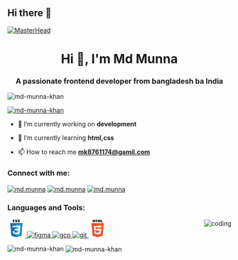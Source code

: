 ## Hi there 👋

<!--
**md-munna-khan/md-munna-khan** is a ✨ _special_ ✨ repository because its `README.md` (this file) appears on your GitHub profile.

Here are some ideas to get you started:

- 🔭 I’m currently working on ...
- 🌱 I’m currently learning ...
- 👯 I’m looking to collaborate on ...
- 🤔 I’m looking for help with ...
- 💬 Ask me about ...
- 📫 How to reach me: ...
- 😄 Pronouns: ...
- ⚡ Fun fact: ...
-->
[![MasterHead](https://1.bp.blogspot.com/-7A4WynwLsMw/XbBpCXG8fHI/AAAAAAAAMt4/uOa1bpLskYgrwGbllhSu2SDj_Mig8SXJQCLcBGAsYHQ/s1600/2000_600px.gif)](https://rishavchanda.io)

<h1 align="center">Hi 👋, I'm Md Munna</h1>
<h3 align="center">A passionate frontend developer from bangladesh ba India</h3>

<p align="left"> <img src="https://komarev.com/ghpvc/?username=md-munna-khan&label=Profile%20views&color=0e75b6&style=flat" alt="md-munna-khan" /> </p>

<p align="left"> <a href="https://github.com/ryo-ma/github-profile-trophy"><img src="https://github-profile-trophy.vercel.app/?username=md-munna-khan" alt="md-munna-khan" /></a> </p>

- 🔭 I’m currently working on **development**

- 🌱 I’m currently learning **html,css**

- 📫 How to reach me **mk8761174@gamil.com**

<h3 align="left">Connect with me:</h3>
<p align="left">
<a href="https://twitter.com/md.munna" target="blank"><img align="center" src="https://raw.githubusercontent.com/rahuldkjain/github-profile-readme-generator/master/src/images/icons/Social/twitter.svg" alt="md.munna" height="30" width="40" /></a>
<a href="https://linkedin.com/in/md.munna" target="blank"><img align="center" src="https://raw.githubusercontent.com/rahuldkjain/github-profile-readme-generator/master/src/images/icons/Social/linked-in-alt.svg" alt="md.munna" height="30" width="40" /></a>
<a href="https://fb.com/md.munna" target="blank"><img align="center" src="https://raw.githubusercontent.com/rahuldkjain/github-profile-readme-generator/master/src/images/icons/Social/facebook.svg" alt="md.munna" height="30" width="40" /></a>
</p>

<h3 align="left">Languages and Tools:</h3>

<img align="right" alt="coding" widht="400" src="https://cdn.dribbble.com/users/1162077/screenshots/3848914/programmer.gif">



<p align="left"> <a href="https://www.w3schools.com/css/" target="_blank" rel="noreferrer"> <img src="https://raw.githubusercontent.com/devicons/devicon/master/icons/css3/css3-original-wordmark.svg" alt="css3" width="40" height="40"/> </a> <a href="https://www.figma.com/" target="_blank" rel="noreferrer"> <img src="https://www.vectorlogo.zone/logos/figma/figma-icon.svg" alt="figma" width="40" height="40"/> </a> <a href="https://cloud.google.com" target="_blank" rel="noreferrer"> <img src="https://www.vectorlogo.zone/logos/google_cloud/google_cloud-icon.svg" alt="gcp" width="40" height="40"/> </a> <a href="https://git-scm.com/" target="_blank" rel="noreferrer"> <img src="https://www.vectorlogo.zone/logos/git-scm/git-scm-icon.svg" alt="git" width="40" height="40"/> </a> <a href="https://www.w3.org/html/" target="_blank" rel="noreferrer"> <img src="https://raw.githubusercontent.com/devicons/devicon/master/icons/html5/html5-original-wordmark.svg" alt="html5" width="40" height="40"/> </a> </p>

<p><img align="left" src="https://github-readme-stats.vercel.app/api/top-langs?username=md-munna-khan&show_icons=true&locale=en&layout=compact" alt="md-munna-khan" /></p>

<p>&nbsp;<img align="center" src="https://github-readme-stats.vercel.app/api?username=md-munna-khan&show_icons=true&locale=en" alt="md-munna-khan" /></p>
